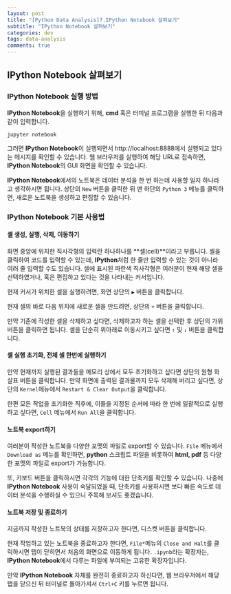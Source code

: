 ```yaml
---
layout: post
title: "[Python Data Analysis]7.IPython Notebook 살펴보기"
subtitle: "IPython Notebook 살펴보기"
categories: dev
tags: data-analysis
comments: true
---
```


## IPython Notebook 살펴보기

### IPython Notebook 실행 방법

**IPython Notebook**을 실행하기 위해, **cmd** 혹은 터미널 프로그램을 실행한 뒤 다음과 같이 입력합니다.

```dos
jupyter notebook
```
그러면 **IPython Notebook**이 실행되면서 http://localhost:8888에서 실행되고 있다는 메시지를 확인할 수 있습니다. 웹 브라우저를 실행하여 해당 URL로 접속하면, **IPython Notebook**의 GUI 화면을 확인할 수 있습니다.


**IPython Notebook**에서의 노트북은 데이터 분석을 한 번 하는데 사용할 일지 하나라고 생각하시면 됩니다. 상단의 `New` 버튼을 클릭한 뒤 맨 하단의 `Python 3` 메뉴를 클릭하면, 새로운 노트북을 생성하고 편집할 수 있습니다.


### IPython Notebook 기본 사용법

#### 셀 생성, 실행, 삭제, 이동하기

화면 중앙에 위치한 직사각형의 입력란 하나하나를 **셀(cell)**이라고 부릅니다. 셀을 클릭하여 코드를 입력할 수 있는데, **IPython**처럼 한 줄만 입력할 수 있는 것이 아니라 여러 줄 입력할 수도 있습니다. 셀에 표시된 파란색 직사각형은 여러분이 현재 해당 셀을 선택하였거나, 혹은 편집하고 있다는 것을 나타내는 커서입니다.


현재 커서가 위치한 셀을 실행하려면, 화면 상단의 `▶` 버튼을 클릭합니다.


현재 셀의 바로 다음 위치에 새로운 셀을 만드려면, 상단의 `+` 버튼을 클릭합니다.


만약 기존에 작성한 셀을 삭제하고 싶다면, 삭제하고자 하는 셀을 선택한 후 상단의 가위 버튼을 클릭하면 됩니다. 셀을 단순히 위아래로 이동시키고 싶다면 `↑` 및 `↓` 버튼을 클릭합니다.


#### 셀 실행 초기화, 전체 셀 한번에 실행하기

만약 현재까지 실행된 결과들을 메모리 상에서 모두 초기화하고 싶다면 상단의 원형 화살표 버튼을 클릭합니다. 만약 화면에 출력된 결과물까지 모두 삭제해 버리고 싶다면, 상단의 `Kernel`메뉴에서 `Restart & Clear Output`을 클릭합니다.


한편 모든 작업을 초기화한 직후에, 이들을 지정된 순서에 따라 한 번에 일괄적으로 실행하고 싶다면, `Cell` 메뉴에서 `Run All`을 클릭합니다.


#### 노트북 export하기

여러분이 작성한 노트북을 다양한 포맷의 파일로 export할 수 있습니다. `File` 메뉴에서 `Download as` 메뉴를 확인하면, **python** 스크립트 파일을 비롯하여 **html, pdf** 등 다양한 포맷의 파일로 export가 가능합니다.


또, 키보드 버튼을 클릭하시면 각각의 기능에 대한 단축키를 확인할 수 있습니다. 나중에 **IPython Notebook** 사용이 숙달되었을 때, 단축키를 사용하시면 보다 빠른 속도로 데이터 분석을 수행하실 수 있으니 주목해 보셔도 좋겠습니다.


#### 노트북 저장 및 종료하기

지금까지 작성한 노트북의 상태를 저장하고자 한다면, 디스켓 버튼을 클릭합니다.


현재 작업하고 있는 노트북을 종료하고자 한다면, `File*`메뉴의 `Close and Halt`를 클릭하시면 탭이 닫히면서 처음의 화면으로 이동하게 됩니다. `.ipynb`라는 확장자는, **IPython Notebook**에서 다루는 파일에 부여되는 고유한 확장자입니다.


만약 **IPython Notebook** 자체를 완전히 종료하고자 하신다면, 웹 브라우저에서 해당 탭을 닫으신 뒤 터미널로 돌아가셔서 `Ctrl+C` 키를 누르면 됩니다.

